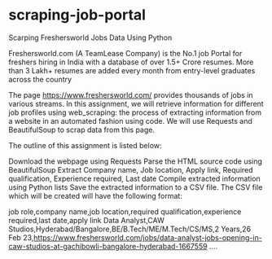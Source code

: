 # scraping-job-portal
Scarping Freshersworld Jobs Data Using Python

Freshersworld.com (A TeamLease Company) is the No.1 job Portal for freshers hiring in India with a database of over 1.5+ Crore resumes. More than 3 Lakh+ resumes are added every month from entry-level graduates across the country

The page https://www.freshersworld.com/ provides thousands of jobs in various streams. In this assignment, we will retrieve information for different job profiles using web_scraping: the process of extracting information from a website in an automated fashion using code. We will use Requests and BeautifulSoup to scrap data from this page.

The outline of this assignment is listed below:

Download the webpage using Requests
Parse the HTML source code using BeautifulSoup
Extract Company name, Job location, Apply link, Required qualification, Experience required, Last date
Compile extracted information using Python lists
Save the extracted information to a CSV file.
The CSV file which will be created will have the following format:

 job role,company name,job location,required qualification,experience required,last date,apply link
 Data Analyst,CAW Studios,Hyderabad/Bangalore,BE/B.Tech/ME/M.Tech/CS/MS,2 Years,26 Feb 23,https://www.freshersworld.com/jobs/data-analyst-jobs-opening-in-caw-studios-at-gachibowli-bangalore-hyderabad-1667559
 ....
